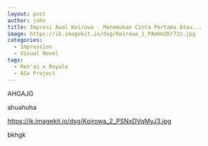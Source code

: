 ```yaml
---
layout: post
author: john
title: Impresi Awal Koirowa - Menemukan Cinta Pertama Atau...
image: https://ik.imagekit.io/dsg/Koirowa_1_PAmHm2Kr72z.jpg
categories:
  - Impression
  - Visual Novel
tags:
  - Ren'ai x Royale
  - ASa Project
---
```

AHGAJG

ahuahuha

https://ik.imagekit.io/dsg/Koirowa_2_PSNxDVqMyJ3.jpg

bkhgk